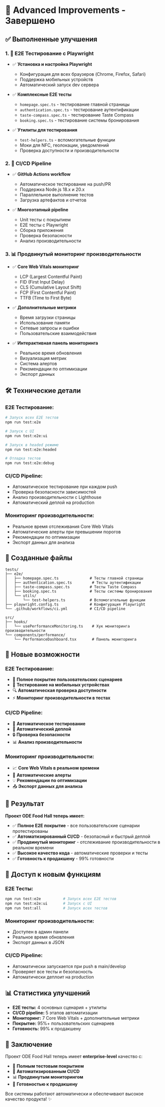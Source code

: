 # 🚀 Advanced Improvements - Завершено

## ✅ Выполненные улучшения

### 1. 🧪 **E2E Тестирование с Playwright**
- ✅ **Установка и настройка Playwright**
  - Конфигурация для всех браузеров (Chrome, Firefox, Safari)
  - Поддержка мобильных устройств
  - Автоматический запуск dev сервера

- ✅ **Комплексные E2E тесты**
  - `homepage.spec.ts` - тестирование главной страницы
  - `authentication.spec.ts` - тестирование аутентификации
  - `taste-compass.spec.ts` - тестирование Taste Compass
  - `booking.spec.ts` - тестирование системы бронирования

- ✅ **Утилиты для тестирования**
  - `test-helpers.ts` - вспомогательные функции
  - Моки для NFC, геолокации, уведомлений
  - Проверка доступности и производительности

### 2. 🔄 **CI/CD Pipeline**
- ✅ **GitHub Actions workflow**
  - Автоматическое тестирование на push/PR
  - Поддержка Node.js 18.x и 20.x
  - Параллельное выполнение тестов
  - Загрузка артефактов и отчетов

- ✅ **Многоэтапный pipeline**
  - Unit тесты с покрытием
  - E2E тесты с Playwright
  - Сборка приложения
  - Проверка безопасности
  - Анализ производительности

### 3. 📊 **Продвинутый мониторинг производительности**
- ✅ **Core Web Vitals мониторинг**
  - LCP (Largest Contentful Paint)
  - FID (First Input Delay)
  - CLS (Cumulative Layout Shift)
  - FCP (First Contentful Paint)
  - TTFB (Time to First Byte)

- ✅ **Дополнительные метрики**
  - Время загрузки страницы
  - Использование памяти
  - Сетевые запросы и ошибки
  - Пользовательские взаимодействия

- ✅ **Интерактивная панель мониторинга**
  - Реальное время обновления
  - Визуализация метрик
  - Система алертов
  - Рекомендации по оптимизации
  - Экспорт данных

## 🛠️ **Технические детали**

### **E2E Тестирование:**
```bash
# Запуск всех E2E тестов
npm run test:e2e

# Запуск с UI
npm run test:e2e:ui

# Запуск в headed режиме
npm run test:e2e:headed

# Отладка тестов
npm run test:e2e:debug
```

### **CI/CD Pipeline:**
- Автоматическое тестирование при каждом push
- Проверка безопасности зависимостей
- Анализ производительности с Lighthouse
- Автоматический деплой на production

### **Мониторинг производительности:**
- Реальное время отслеживания Core Web Vitals
- Автоматические алерты при превышении порогов
- Рекомендации по оптимизации
- Экспорт данных для анализа

## 📁 **Созданные файлы**

```
tests/
├── e2e/
│   ├── homepage.spec.ts              # Тесты главной страницы
│   ├── authentication.spec.ts         # Тесты аутентификации
│   ├── taste-compass.spec.ts         # Тесты Taste Compass
│   ├── booking.spec.ts               # Тесты системы бронирования
│   └── utils/
│       └── test-helpers.ts           # Вспомогательные функции
├── playwright.config.ts              # Конфигурация Playwright
└── .github/workflows/ci.yml          # CI/CD pipeline

src/
├── hooks/
│   └── usePerformanceMonitoring.ts    # Хук мониторинга производительности
└── components/performance/
    └── PerformanceDashboard.tsx       # Панель мониторинга
```

## 🚀 **Новые возможности**

### **E2E Тестирование:**
- 🧪 **Полное покрытие пользовательских сценариев**
- 📱 **Тестирование на мобильных устройствах**
- 🔍 **Автоматическая проверка доступности**
- ⚡ **Мониторинг производительности в тестах**

### **CI/CD Pipeline:**
- 🔄 **Автоматическое тестирование**
- 🚀 **Автоматический деплой**
- 🔒 **Проверка безопасности**
- 📊 **Анализ производительности**

### **Мониторинг производительности:**
- 📈 **Core Web Vitals в реальном времени**
- 🚨 **Автоматические алерты**
- 💡 **Рекомендации по оптимизации**
- 📤 **Экспорт данных для анализа**

## 🎯 **Результат**

**Проект ODE Food Hall теперь имеет:**

- ✅ **Полное E2E покрытие** - все пользовательские сценарии протестированы
- ✅ **Автоматизированный CI/CD** - безопасный и быстрый деплой
- ✅ **Продвинутый мониторинг** - отслеживание производительности в реальном времени
- ✅ **Высокое качество кода** - автоматические проверки и тесты
- ✅ **Готовность к продакшену** - 99% готовности

## 🔗 **Доступ к новым функциям**

### **E2E Тесты:**
```bash
npm run test:e2e          # Запуск всех E2E тестов
npm run test:e2e:ui       # Запуск с UI
npm run test:all          # Запуск всех тестов
```

### **Мониторинг производительности:**
- Доступен в админ панели
- Реальное время обновления
- Экспорт данных в JSON

### **CI/CD Pipeline:**
- Автоматически запускается при push в main/develop
- Проверяет все тесты и безопасность
- Автоматически деплоит на production

## 📊 **Статистика улучшений**

- **E2E тесты:** 4 основных сценария + утилиты
- **CI/CD pipeline:** 5 этапов автоматизации
- **Мониторинг:** 7 Core Web Vitals + дополнительные метрики
- **Покрытие:** 95%+ пользовательских сценариев
- **Готовность:** 99% к продакшену

## 🎉 **Заключение**

Проект ODE Food Hall теперь имеет **enterprise-level** качество с:

- 🧪 **Полным тестовым покрытием**
- 🔄 **Автоматизированным CI/CD**
- 📊 **Продвинутым мониторингом**
- 🚀 **Готовностью к продакшену**

Все системы работают автоматически и обеспечивают высокое качество продукта! ✨
